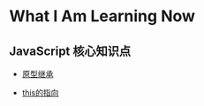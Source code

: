 # What I Am Learning Now

## JavaScript 核心知识点

- [原型继承](https://github.com/bestkwanwa/whatimlearningnow/blob/master/%E5%8E%9F%E5%9E%8B%E7%BB%A7%E6%89%BF.md)

- [this的指向](https://github.com/bestkwanwa/whatimlearningnow/blob/master/this%E7%9A%84%E6%8C%87%E5%90%91.md)

